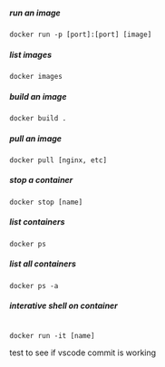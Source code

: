 ##### run an image
```shell
docker run -p [port]:[port] [image]
```
##### list images
```shell
docker images
```
##### build an image
```shell
docker build .
```
##### pull an image
```shell
docker pull [nginx, etc]
```
##### stop a container
```shell
docker stop [name]
```
##### list containers
```shell
docker ps
```
##### list all containers
```shell
docker ps -a
```
##### interative shell on container
```shell

docker run -it [name]
```

test to see if vscode commit is working